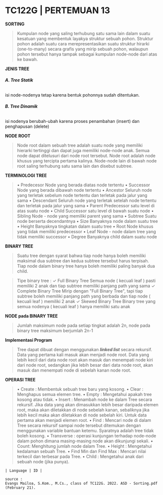 # TC122G | PERTEMUAN 13

**SORTING**

>Kumpulan node yang saling terhubung satu  sama lain dalam suatu kesatuan yang  membentuk layakya struktur sebuah pohon.
>Struktur pohon adalah suatu cara  merepresentasikan suatu struktur hirarki  (one-to-many) secara grafis yang mirip  sebuah pohon,
>walaupun pohon tersebut  hanya tampak sebagai kumpulan node-node  dari atas ke bawah.

**JENIS TREE**

###### **A. Tree Statik**
isi node-nodenya tetap karena  bentuk pohonnya sudah ditentukan.

###### **B. Tree Dinamik**
isi nodenya berubah-ubah  karena proses penambahan (insert) dan  penghapusan (delete)

**NODE ROOT**
>Node root dalam sebuah tree adalah suatu  node yang memiliki hierarki tertinggi dan  dapat juga memiliki node-node anak.
>Semua  node dapat ditelusuri dari node root tersebut. Node root adalah node khusus yang tercipta  pertama kalinya.
>Node-node lain di bawah node root saling  terhubung satu sama lain dan disebut subtree.

**TERMINOLOGI TREE**
>• Predecesor
   Node yang berada diatas node tertentu
>• Successor
   Node yang berada dibawah node tertentu
>• Ancestor
   Seluruh node yang terletak sebelum node tertentu dan terletak pada jalur yang sama
>• Descendant
   Seluruh node yang terletak setelah node tertentu dan terletak pada jalur yang sama
>• Parent
   Predecessor satu level di atas suatu node
>• Child
   Successor satu level di bawah suatu node
>• Sibling
   Node - node yang memiliki parent yang sama
>• Subtree
   Suatu node berserta decendantnya
>• Size
   Banyaknya node dalam suatu tree
>• Height
   Banyaknya tingkatan dalam suatu tree
>• Root
   Node khusus yang tidak memiliki predecessor
>• Leaf
   Node - node dalam tree yang tidak memiliki successor
>• Degree
   Banyaknya child dalam suatu node

**BINARY TREE**
>Suatu tree dengan syarat bahwa tiap  node hanya boleh memiliki maksimal dua  subtree dan kedua subtree tersebut  harus terpisah.
>Tiap node dalam binary tree hanya boleh  memiliki paling banyak dua child.

>Tipe binary tree :
>✓ Full Binary Tree
>  Semua node ( kecuali leaf ) pasti memiliki 2 anak dan tiap subtree memiliki panjang path yang sama
>✓ Complete Binary Tree
   Mirip dengan "Full Binary Tree", tapi tiap subtree boleh memiliki panjang path yang berbada dan tiap node ( kecuali leaf ) memiliki 2 anak
>✓ Skewed Binary Tree
   Binary tree yang semua nodenya ( kecuali leaf ) hanya memiliki satu anak

**NODE pada BINARY TREE**
>Jumlah maksimum node pada setiap tingkat adalah 2n, node pada binary tree maksimum berjumlah 2n-1

**Implementasi Program**
>Tree dapat dibuat dengan menggunakan _**linked list**_ secara rekursif.
>Data yang pertama kali masuk akan menjadi  node root.
>Data yang lebih kecil dari data node root  akan masuk dan menempati node kiri dari  node root,
>sedangkan jika lebih besar dari  data node root, akan masuk dan menempati  node di sebelah kanan node root.

**OPERASI TREE**
>• Create : Membentuk sebuah tree baru yang kosong.
>• Clear : Menghapus semua elemen tree.
>• Empty : Mengetahui apakah tree kosong atau tidak.
>• Insert : Menambah node ke dalam Tree secara  rekursif. Jika data yang akan dimasukkan lebih besar  daripada elemen root, maka akan diletakkan di node  sebelah kanan, sebaliknya jika lebih kecil maka akan  diletakkan di node sebelah kiri. Untuk data pertama  akan menjadi elemen root.
>• Find : Mencari node di dalam Tree secara rekursif  sampai node tersebut ditemukan dengan  menggunakan variable bantuan ketemu. Syaratnya adalah tree tidak boleh kosong.
>• Transverse : operasi kunjungan terhadap node-node  dalam pohon dimana masing-masing node  akan dikunjungi sekali.
>• Count: Menghitung jumlah node dalam Tree.
>• Height : Mengetahui kedalaman sebuah Tree.
>• Find Min dan Find Max : Mencari nilai terkecil dan terbesar pada Tree.
>• Child : Mengetahui anak dari sebuah node (jika punya).

`| Language | ID |`
```
source :
Evangs Mailoa, S.Kom., M.Cs., class of TC122G. 2022. ASD - Sorting.pdf (February 21).
```
